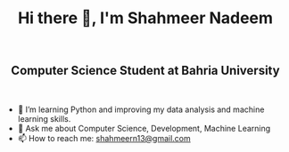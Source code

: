 <h1 align="center">Hi there 👋, I'm Shahmeer Nadeem</h1>

<br>
<h2 align="center">Computer Science Student at Bahria University</h2>
<br>

<!--
**shahmeer01dev/shahmeer01dev** is a ✨ _special_ ✨ repository because its `README.md` (this file) appears on your GitHub profile.

Here are some ideas to get you started:

- 🔭 I’m currently working on ...
-->
- 🌱 I’m learning Python and improving my data analysis and machine learning skills.
- 💬 Ask me about Computer Science, Development, Machine Learning
- 📫 How to reach me: shahmeern13@gmail.com
<!--
- 👯 I’m looking to collaborate on ...
- 🤔 I’m looking for help with ...
- 😄 Pronouns: ...
- ⚡ Fun fact: ...
-->





